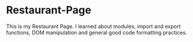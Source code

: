 # Restaurant-Page

This is my Restaurant Page. I learned about modules, import and export functions,
DOM manipulation and general good code formatting practices.
